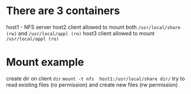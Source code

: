 # There are 3 containers
host1 - NFS server
host2 client allowed to mount both `/usr/local/share (rw)` and `/usr/local/appl (ro)`
host3 client allowed to mount `/usr/local/appl (ro)`


# Mount example
create dir on client `dir`
`mount -t nfs  host1:/usr/local/share dir/`
try to read existing files (ro permission) and create new files (rw permission)

